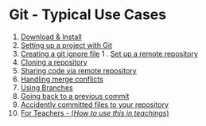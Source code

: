 # Git - Typical Use Cases
1. [Download & Install](install.md)
1. [Setting up a project with Git](setup.md)
  1. [Creating a git ignore file](setup.md#creating-a-gitignore-file)
  1 . [Set up a remote repository](setup.md#set-up-a-remote-repository)
1. [Cloning a repository](clone.md)
1. [Sharing code via remote repository](sharing.md)
1. [Handling merge conflicts](conflicts.md)
1. [Using Branches](branches.md)
1. [Going back to a previous commit](previous_commit.md)
1. [Accidently committed files to your repository]()
1. [For Teachers - (_How to use this in teachings_)](teachers.md)
